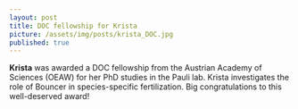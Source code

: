 ```yaml
---
layout: post
title: DOC fellowship for Krista
picture: /assets/img/posts/krista_DOC.jpg
published: true
---
```


**Krista** was awarded a DOC fellowship from the Austrian Academy of Sciences (OEAW) for her PhD studies in the Pauli lab. Krista investigates the role of Bouncer in species-specific fertilization. Big congratulations to this well-deserved award!   
